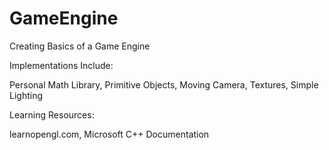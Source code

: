 # GameEngine
Creating Basics of a Game Engine

Implementations Include:

Personal Math Library, Primitive Objects, Moving Camera, Textures, Simple Lighting
  
Learning Resources:

learnopengl.com, Microsoft C++ Documentation
